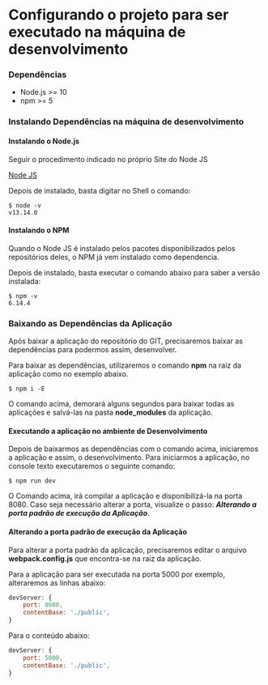 # Configurando o projeto para ser executado na máquina de desenvolvimento

### Dependências

- Node.js >= 10
- npm >= 5

### Instalando Dependências na máquina de desenvolvimento

#### Instalando o Node.js
Seguir o procedimento indicado no próprio Site do Node JS

[Node JS](https://nodejs.org/en/download/package-manager/)

Depois de instalado, basta digitar no Shell o comando:

```shell script
$ node -v
v13.14.0
```

#### Instalando o NPM
Quando o Node JS é instalado pelos pacotes disponibilizados pelos repositórios deles, o NPM já vem instalado como 
dependencia.

Depois de instalado, basta executar o comando abaixo para saber a versão instalada:

```shell script
$ npm -v
6.14.4
```

### Baixando as Dependências da Aplicação
Após baixar a aplicação do repositório do GIT, precisaremos baixar as dependências para podermos assim, desenvolver.

Para baixar as dependências, utilizaremos o comando **npm** na raiz da aplicação como no exemplo abaixo.

```shell script
$ npm i -E
```

O comando acima, demorará alguns segundos para baixar todas as aplicações e salvá-las na pasta **node_modules** da 
aplicação.

#### Executando a aplicação no ambiente de Desenvolvimento
Depois de baixarmos as dependências com o comando acima, iniciaremos a aplicação e assim, o desenvolvimento.
Para iniciarmos a aplicação, no console texto executaremos o seguinte comando:

```shell script
$ npm run dev
```

O Comando acima, irá compilar a aplicação e disponibilizá-la na porta 8080. Caso seja necessário alterar a porta,
visualize o passo: ***Alterando a porta padrão de execução da Aplicação***.

#### Alterando a porta padrão de execução da Aplicação
Para alterar a porta padrão da aplicação, precisaremos editar o arquivo **webpack.config.js** que encontra-se na raiz
da aplicação.

Para a aplicação para ser executada na porta 5000 por exemplo, alteraremos as linhas abaixo:
```javascript
devServer: {
    port: 8080,
    contentBase: './public',
}
```

Para o conteúdo abaixo:
```javascript
devServer: {
    port: 5000,
    contentBase: './public',
}
```


